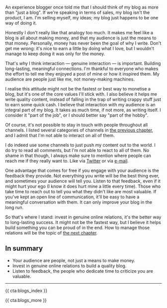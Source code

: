 An experience blogger once told me that I should think of my blog as more than "just a blog". If we're speaking in terms of sales, my blog isn't the product, I am. I'm selling myself, my ideas; my blog just happens to be one way of doing it.

Honestly I don't really like that analogy too much. It makes me feel like a blog is all about making money, and that my audience is just the means to that money. Personally, money has never been the goal of why I write. Don't get me wrong: it's nice to earn a little by doing what I love, but I wouldn't manage to keep doing it was only for the money.

That's why I think interaction — genuine interaction — is important. Building long-lasting, meaningful connections. I'm thankful to everyone who makes the effort to tell me they enjoyed a post of mine or how it inspired them. My audience are people just like me, not money-making machines.

I realise this attitude might not be the fastest or best way to monetise a blog, but it's one of the core values I'll stick with. I also believe it helps me write quality content, instead of falling in the trap of writing crappy stuff just to earn some quick cash.
I believe that interaction with my audience is an integral part of my blog. It takes as much time, if not more, as writing itself. I consider it "part of the job", or I should better say "part of the hobby".

Of course, it's not possible to stay in touch with people throughout all channels. I listed several categories of channels in [the previous chapter](*/blogs-for-devs/04-your-audience#don't-limit-yourself), and I admit that I'm not able to interact on all of them.

I do indeed use some channels to just push my content out to the world. I do try to read all comments, but I'm not able to react to all of them. No shame in that though, I always make sure to mention where people can reach me if they really want to. Like via [Twitter](*https://twitter.com/brendt_gd) or via [e-mail](mailto:brendt@stitcher.io).

One advantage that comes for free if you engage with your audience is the feedback they provide. Not everything you write will be the best thing ever, and sometimes your audience will tell you. Listen to that feedback, even if it might hurt your ego (I know it does hurt mine a little every time). Those who take time to reach out to tell you what they didn't like are most valuable. If you've kept an open line of communication, it'll be easy to have a meaningful conversation with them. It can only improve your blog in the long run.

So that's where I stand: invest in genuine online relations, it's the better way to long-lasting success. It might not be the fastest way, but I believe it helps build something you can be proud of in the end. How to manage those relations will be the topic of [the next chapter](/blogs-for-devs/06-stay-in-touch).

<div class="sidenote">
<h2>In summary</h2>

- Your audience are people, not just a means to make money.
- Invest in genuine online relations to build a quality blog.
- Listen to feedback, the people who dedicate time to criticize you are valuable.
</div>

---

{{ cta:blogs_index }}

{{ cta:blogs_more }}
